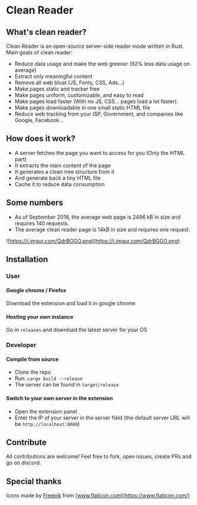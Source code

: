 # Clean Reader

## What's clean reader?

Clean Reader is an open-source server-side reader mode written in Rust.
Main goals of clean reader:

- Reduce data usage and make the web greener (92% less data usage on average)
- Extract only meaningful content
- Remove all web bloat (JS, Fonts, CSS, Ads...)
- Make pages static and tracker free
- Make pages uniform, customizable, and easy to read
- Make pages load faster (With no JS, CSS... pages load a lot faster).
- Make pages downloadable in one small static HTML file
- Reduce web tracking from your ISP, Government, and companies like Google, Facebook...

## How does it work?

- A server fetches the page you want to access for you (Only the HTML part)
- It extracts the main content of the page
- It generates a clean tree structure from it
- And generate back a tiny HTML file
- Cache it to reduce data consumption

## Some numbers

- As of September 2016, the average web page is 2496 kB in size and requires 140 requests.
- The average clean reader page is 14kB in size and requires one request.

![https://i.imgur.com/QdrBGGO.png](https://i.imgur.com/QdrBGGO.png)

## Installation

### User

#### Google chrome / Firefox

Download the extension and load it in google chrome

#### Hosting your own instance

Go in `releases` and download the latest server for your OS

### Developer

#### Compile from source

- Clone the repo
- Run: `cargo build --release`
- The server can be found in `target/release`

#### Switch to your own server in the extension

- Open the extension panel
- Enter the IP of your server in the server field (the default server URL will be `http://localhost:8080`)

## Contribute

All contributions are welcome! Feel free to fork, open issues, create PRs and go on discord.

## Special thanks

Icons made by [Freepik](https://www.freepik.com) from [www.flaticon.com](https://www.flaticon.com/)
